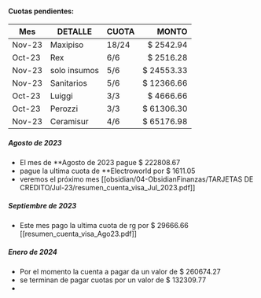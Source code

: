 #### Cuotas pendientes:

|    Mes    |      DETALLE        |    CUOTA   |       MONTO     |
| ------ | ------------ | ----- | ----------:| 
| Nov-23 | Maxipiso     | 18/24 |  $ 2542.94 |
| Oct-23 | Rex          | 6/6   |  $ 2516.28 |
| Nov-23 | solo insumos | 5/6   | $ 24553.33 |
| Nov-23 | Sanitarios   | 5/6   | $ 12366.66 |
| Oct-23 | Luiggi       | 3/3   |  $ 4666.66 |
| Oct-23 | Perozzi      | 3/3   | $ 61306.30 |
| Nov-23 | Ceramisur    | 4/6   | $ 65176.98 |

##### Agosto de 2023

- El mes de **Agosto de 2023   pague $ 222808.67
- pague la ultima cuota de **Electroworld por $ 1611.05
- veremos el próximo mes 
[[obsidian/04-ObsidianFinanzas/TARJETAS DE CREDITO/Jul-23/resumen_cuenta_visa_Jul_2023.pdf]]

##### Septiembre de 2023
- Este mes pago la ultima cuota de rg por $ 29666.66
[[resumen_cuenta_visa_Ago23.pdf]]

##### Enero de 2024
- Por el momento la cuenta a pagar da un valor de $ 260674.27
- se terminan de pagar cuotas por un valor de $ 132309.77
- 